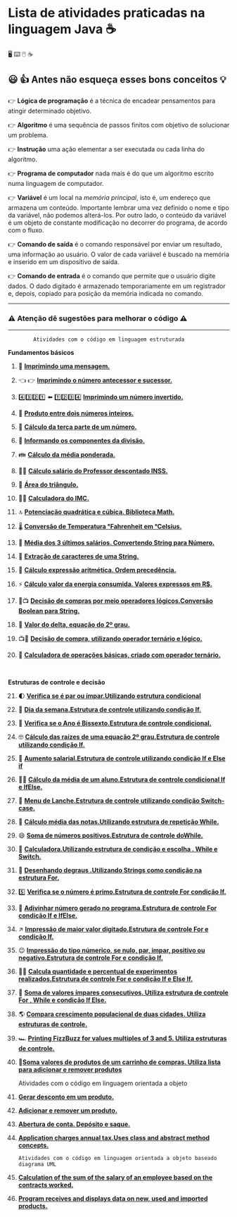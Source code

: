 # Lista de atividades praticadas na linguagem Java :coffee:

 :desktop_computer: :keyboard: :computer_mouse: :coffee:

 ## :smiley: :+1:  Antes não esqueça esses bons conceitos :bulb:

 :point_right: **Lógica de programação** é a técnica de encadear pensamentos para atingir determinado objetivo.

 :point_right: **Algoritmo** é uma sequência de passos finitos com objetivo de solucionar um problema.

 :point_right: **Instrução** uma ação elementar a ser executada ou cada linha do algoritmo.

 :point_right: **Programa de computador** nada mais é do que um algoritmo escrito numa linguagem de computador.

 :point_right: **Variável** é um local na _memória principal_, isto é, um endereço que armazena um conteúdo. Importante lembrar uma vez definido o nome e tipo da variável, não podemos alterá-los. Por outro lado, o conteúdo  da variável é um objeto de constante modificação no decorrer do programa, de acordo com o fluxo. 

 :point_right: **Comando de saída** é o comando responsável por enviar um resultado, uma informação ao usuário. O valor de cada variável é buscado na memória e inserido em um dispositivo de saída.

 :point_right: **Comando de entrada** é o comando que permite que o usuário digite dados. O dado digitado é armazenado temporariamente em um registrador e, depois, copiado para posição da memória indicada no comando.
***

 ### :warning: Atenção dê sugestões para melhorar o código :warning:               
***
            Atividades com o código em linguagem estruturada

**Fundamentos básicos**

 1. :incoming_envelope: [**Imprimindo uma mensagem.**]( https://github.com/pliniopereira10/resolucao-desafios-java/blob/main/linguagem-estruturada/fundamentos/ImprimindoMensagem.java)

 2. :point_left: :point_right: [**Imprimindo o número antecessor e sucessor.**](https://github.com/pliniopereira10/resolucao-desafios-java/blob/main/linguagem-estruturada/fundamentos/ImpAntESuc.java)

 3. :four::three::two::one: :arrow_left: :one::two::three::four: [**Imprimindo um número invertido.**](https://github.com/pliniopereira10/resolucao-desafios-java/blob/main/linguagem-estruturada/fundamentos/NumeroInvertido.java)

 4. :anger: [**Produto entre dois números inteiros.**](https://github.com/pliniopereira10/resolucao-desafios-java/blob/main/linguagem-estruturada/fundamentos/ProdutoEntreNumeros.java)

 5. :pizza: [**Cálculo da terça parte de um número.**](https://github.com/pliniopereira10/resolucao-desafios-java/blob/main/linguagem-estruturada/fundamentos/TercaParteNumero.java)

 6. :hocho: [**Informando os componentes da divisão.**](https://github.com/pliniopereira10/resolucao-desafios-java/blob/main/linguagem-estruturada/fundamentos/Divisao.java)

 7. :family: [**Cálculo da média ponderada.**](https://github.com/pliniopereira10/resolucao-desafios-java/blob/main/linguagem-estruturada/fundamentos/MediaPonderada.java)

 8. :woman_teacher: [**Cálculo  salário do Professor descontado INSS.**](https://github.com/pliniopereira10/resolucao-desafios-java/blob/main/linguagem-estruturada/fundamentos/SalarioLiquidoProfessor.java)

 9. :small_red_triangle: [**Área do triângulo.**](https://github.com/pliniopereira10/resolucao-desafios-java/blob/main/linguagem-estruturada/fundamentos/AreaDoTriangulo.java)

 10. :weight_lifting_man: [**Calculadora do IMC.**](https://github.com/pliniopereira10/resolucao-desafios-java/blob/main/linguagem-estruturada/fundamentos/CalculoImc.java)

 11. :top: [**Potenciação quadrática e cúbica. Biblioteca Math.**](https://github.com/pliniopereira10/resolucao-desafios-java/blob/main/linguagem-estruturada/fundamentos/PotenciaAoQuadECubo.java)

 12. :thermometer: [**Conversão de Temperatura °Fahrenheit em °Celsius.**](https://github.com/pliniopereira10/resolucao-desafios-java/blob/main/linguagem-estruturada/fundamentos/ConversaoTemperatura.java)

 13. :briefcase: [**Média dos 3 últimos salários. Convertendo String para Número.**](https://github.com/pliniopereira10/resolucao-desafios-java/blob/main/linguagem-estruturada/fundamentos/MediaSalarios.java)

 14. :gift:  [**Extração de caracteres de uma String.**](https://github.com/pliniopereira10/resolucao-desafios-java/blob/main/linguagem-estruturada/fundamentos/ExtracaoPartesString.java)

 15. :1234: [**Cálculo expressão aritmética. Ordem precedência.**](https://github.com/pliniopereira10/resolucao-desafios-java/blob/main/linguagem-estruturada/fundamentos/OperadoresAritmeticos.java)

 16. :zap: [**Cálculo valor da energia consumida. Valores expressos em R$.**](https://github.com/pliniopereira10/resolucao-desafios-java/blob/main/linguagem-estruturada/fundamentos/CalculoValorEnergia.java)

 17. :icecream::tv: [**Decisão de compras por meio operadores lógicos.Conversão Boolean para String.**](https://github.com/pliniopereira10/resolucao-desafios-java/blob/main/linguagem-estruturada/fundamentos/OperadoresLogicos.java)

 18. :arrow_up_small: [**Valor do delta, equação do 2º grau.**](https://github.com/pliniopereira10/resolucao-desafios-java/blob/main/linguagem-estruturada/fundamentos/CalculoDelta.java)

 19. :tv::ice_cream: [**Decisão de compra, utilizando operador ternário e lógico.**](https://github.com/pliniopereira10/resolucao-desafios-java/blob/main/linguagem-estruturada/fundamentos/OperLogicosETernarios.java)

 20. :1234: [**Calculadora de operações básicas, criado com operador ternário.**](https://github.com/pliniopereira10/resolucao-desafios-java/blob/main/linguagem-estruturada/fundamentos/OperTernarioCalc.java)

​    

**Estruturas de controle e decisão**

  21. :first_quarter_moon: [**Verifica se é par ou ímpar.Utilizando estrutura condicional**](https://github.com/pliniopereira10/resolucao-desafios-java/blob/main/linguagem-estruturada/controle/VerificaParImpar.java)
  22. :calendar: [**Dia da semana.Estrutura de controle utilizando condição If.**](https://github.com/pliniopereira10/resolucao-desafios-java/blob/main/linguagem-estruturada/controle/DiaDaSemana.java)
  23. :calendar: [**Verifica se o Ano é Bissexto.Estrutura de controle condicional.**](https://github.com/pliniopereira10/resolucao-desafios-java/blob/main/linguagem-estruturada/controle/VerificaAnoBissexto.java)
  24. :nerd_face: [**Cálculo das raízes de uma equação 2º grau.Estrutura de controle utilizando condição If.**](https://github.com/pliniopereira10/resolucao-desafios-java/blob/main/linguagem-estruturada/controle/FormulaBhaskara.java)
  25. :office: [ **Aumento salarial.Estrutura de controle utilizando condição If e Else if**](https://github.com/pliniopereira10/resolucao-desafios-java/blob/main/linguagem-estruturada/controle/AumentoSalarial.java)
  26. :man_teacher: [**Cálculo da média de um aluno.Estrutura de controle condicional If e IfElse.**](https://github.com/pliniopereira10/resolucao-desafios-java/blob/main/linguagem-estruturada/controle/Media3.java)
  27. :pizza: [**Menu de Lanche.Estrutura de controle utilizando condição Switch-case.**](https://github.com/pliniopereira10/resolucao-desafios-java/blob/main/linguagem-estruturada/controle/Lanche.java)
  28. :memo: [**Cálculo média das notas.Utilizando estrutura de repetição While.**](https://github.com/pliniopereira10/resolucao-desafios-java/blob/main/linguagem-estruturada/controle/CalculoMediaNotas.java)
  29. :smile: [**Soma de números positivos.Estrutura de controle doWhile.**](https://github.com/pliniopereira10/resolucao-desafios-java/blob/main/linguagem-estruturada/controle/SomaNumerosPositivos.java)
  30. :construction_worker: [**Calculadora.Utilizando estrutura de condição e escolha . While e Switch.**](https://github.com/pliniopereira10/resolucao-desafios-java/blob/main/linguagem-estruturada/controle/Calculadora.java)
  31. :mountain_bicyclist: [**Desenhando degraus .Utilizando Strings como condição na estrutura For.**](https://github.com/pliniopereira10/resolucao-desafios-java/blob/main/linguagem-estruturada/controle/DesenhoDeDegraus.java)
  32. :five: [**Verifica se o número é primo.Estrutura de controle For condição If.**](https://github.com/pliniopereira10/resolucao-desafios-java/blob/main/linguagem-estruturada/controle/NumeroPrimo.java)
  33. :game_die: [**Adivinhar número gerado no programa.Estrutura de controle For condição If e IfElse.**](https://github.com/pliniopereira10/resolucao-desafios-java/blob/main/linguagem-estruturada/controle/AdivinharNumero.java)
  34. :arrow_upper_right: [**Impressão de maior valor digitado.Estrutura de controle For e condição If.**](https://github.com/pliniopereira10/resolucao-desafios-java/blob/main/linguagem-estruturada/controle/MaiorValor.java)
  35. :wink: [**Impressão do tipo númerico, se nulo, par, impar, positivo ou negativo.Estrutura de controle For e condição If.**](https://github.com/pliniopereira10/resolucao-desafios-java/blob/main/linguagem-estruturada/controle/ParImpar.java)
  36. :man_scientist: [**Calcula quantidade e percentual de experimentos realizados.Estrutura de controle For e condição If e Else If.** ](https://github.com/pliniopereira10/resolucao-desafios-java/blob/main/linguagem-estruturada/controle/Experiencias.java)
  37. :tennis: [**Soma de valores ímpares consecutivos. Utiliza estrutura de controle For , While e condição If Else.**](https://github.com/pliniopereira10/resolucao-desafios-java/blob/main/linguagem-estruturada/controle/SomaImparesConsecutivos.java)
  38. :earth_americas: [**Compara crescimento populacional de duas cidades. Utiliza estruturas de controle.**](https://github.com/pliniopereira10/resolucao-desafios-java/blob/main/linguagem-estruturada/controle/CrescimentoPopulacional.java)
  39. :racing_car: [**Printing FizzBuzz for values multiples of 3 and 5. Utiliza estruturas de controle.**](https://github.com/pliniopereira10/resolucao-desafios-java/blob/main/linguagem-estruturada/controle/FizzBuzz.java)
  40. :convenience_store:[**Soma valores de produtos de um carrinho de compras. Utiliza lista para adicionar e remover produtos**](https://github.com/pliniopereira10/resolucao-desafios-java/blob/main/linguagem-estruturada/controle/CarrinhoCompras.java)



        Atividades com o código em linguagem orientada a objeto



41. [**Gerar desconto em um produto.**](https://github.com/pliniopereira10/resolucao-desafios-java/blob/main/linguagem-orientada-objeto/GeradorDesconto)
42. [**Adicionar e remover um produto.**](https://github.com/pliniopereira10/resolucao-desafios-java/blob/main/linguagem-orientada-objeto/adicionarRemoverProduto )
43. [**Abertura de conta. Depósito e saque.**](https://github.com/pliniopereira10/resolucao-desafios-java/blob/main/linguagem-orientada-objeto/aberturaContaSaqueDeposito )
44. [**Application charges annual tax.Uses class and abstract method concepts.**](https://github.com/pliniopereira10/resolucao-desafios-java/tree/main/linguagem-orientada-objeto/collectAnnualTax )



        Atividades com o código em linguagem orientada a objeto baseado diagrama UML



45. [**Calculation of the sum of the salary of an employee based on the contracts worked.**](https://github.com/pliniopereira10/resolucao-desafios-java/tree/main/linguagem-orientada-objeto-uml/umlWorkerSalary )
46. [**Program receives and displays data on new, used and imported products.**](https://github.com/pliniopereira10/resolucao-desafios-java/tree/main/linguagem-orientada-objeto-uml/umlPriceProduct)
